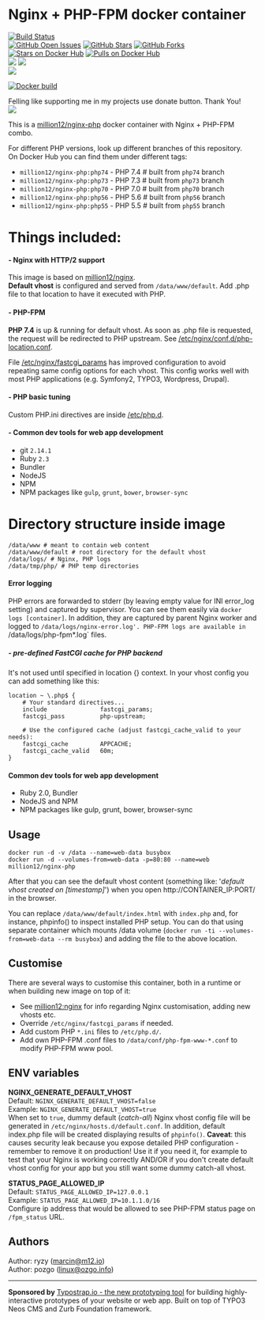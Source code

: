 # Nginx + PHP-FPM docker container

[![Build Status](https://jenkins.ozgo.info/jenkins/buildStatus/icon?job=ghp-million12-docker-nginx-php)](https://jenkins.ozgo.info/jenkins/view/GitHub%20Public%20Docker%20Images/job/ghp-million12-docker-nginx-php/)  
[![GitHub Open Issues](https://img.shields.io/github/issues/million12/docker-nginx-php.svg)](https://github.com/million12/docker-nginx-php/issues)
[![GitHub Stars](https://img.shields.io/github/stars/million12/docker-nginx-php.svg)](https://github.com/million12/docker-nginx-php)
[![GitHub Forks](https://img.shields.io/github/forks/million12/docker-nginx-php.svg)](https://github.com/million12/docker-nginx-php)  
[![Stars on Docker Hub](https://img.shields.io/docker/stars/million12/nginx-php.svg)](https://hub.docker.com/r/million12/nginx-php)
[![Pulls on Docker Hub](https://img.shields.io/docker/pulls/million12/nginx-php.svg)](https://hub.docker.com/r/million12/nginx-php)  
[![](https://images.microbadger.com/badges/version/million12/nginx-php.svg)](http://microbadger.com/images/million12/nginx-php)
[![](https://images.microbadger.com/badges/license/million12/nginx-php.svg)](http://microbadger.com/images/million12/nginx-php)  
[![](https://images.microbadger.com/badges/image/million12/nginx-php.svg)](http://microbadger.com/images/million12/nginx-php)

[![Docker build](https://dockeri.co/image/million12/nginx-php)](https://hub.docker.com/r/million12/nginx-php/)

Felling like supporting me in my projects use donate button. Thank You!  
[![](https://img.shields.io/badge/donate-PayPal-blue.svg)](https://www.paypal.me/POzgo)

This is a [million12/nginx-php](https://registry.hub.docker.com/u/million12/nginx-php/)
docker container with Nginx + PHP-FPM combo.

For different PHP versions, look up different branches of this repository.  
On Docker Hub you can find them under different tags:

* `million12/nginx-php:php74` - PHP 7.4 # built from `php74` branch
* `million12/nginx-php:php73` - PHP 7.3 # built from `php73` branch
* `million12/nginx-php:php70` - PHP 7.0 # built from `php70` branch
* `million12/nginx-php:php56` - PHP 5.6 # built from `php56` branch
* `million12/nginx-php:php55` - PHP 5.5 # built from `php55` branch


# Things included:

#### - Nginx with HTTP/2 support

This image is based on [million12/nginx](https://github.com/million12/docker-nginx).  
**Default vhost** is configured and served from `/data/www/default`. Add .php file 
to that location to have it executed with PHP.

#### - PHP-FPM

**PHP 7.4** is up & running for default vhost. As soon as .php file is requested, the request will be redirected to PHP upstream. See [/etc/nginx/conf.d/php-location.conf](container-files/etc/nginx/conf.d/php-location.conf).

File [/etc/nginx/fastcgi_params](container-files/etc/nginx/fastcgi_params) has improved configuration to avoid repeating same config options for each vhost. This config works well with most PHP applications (e.g. Symfony2, TYPO3, Wordpress, Drupal).

#### - PHP basic tuning
Custom PHP.ini directives are inside [/etc/php.d](container-files/etc/php.d/).

#### - Common dev tools for web app development
* git `2.14.1`
* Ruby `2.3`
* Bundler
* NodeJS
* NPM
* NPM packages like `gulp`, `grunt`, `bower`, `browser-sync`


# Directory structure inside image
```
/data/www # meant to contain web content
/data/www/default # root directory for the default vhost
/data/logs/ # Nginx, PHP logs
/data/tmp/php/ # PHP temp directories
```

#### Error logging

PHP errors are forwarded to stderr (by leaving empty value for INI error_log setting) and captured by supervisor. You can see them easily via `docker logs [container]`. In addition, they are captured by parent Nginx worker and logged to `/data/logs/nginx-error.log'. PHP-FPM logs are available in `/data/logs/php-fpm*.log` files. 

##### - pre-defined FastCGI cache for PHP backend

It's not used until specified in location {} context. In your vhost config you can add something like this:  
```
location ~ \.php$ {
    # Your standard directives...
    include               fastcgi_params;
    fastcgi_pass          php-upstream;
    
    # Use the configured cache (adjust fastcgi_cache_valid to your needs):
    fastcgi_cache         APPCACHE;
    fastcgi_cache_valid   60m;
}
```

#### Common dev tools for web app development

* Ruby 2.0, Bundler
* NodeJS and NPM
* NPM packages like gulp, grunt, bower, browser-sync

## Usage

```
docker run -d -v /data --name=web-data busybox
docker run -d --volumes-from=web-data -p=80:80 --name=web million12/nginx-php
```

After that you can see the default vhost content (something like: '*default vhost created on [timestamp]*') when you open http://CONTAINER_IP:PORT/ in the browser.

You can replace `/data/www/default/index.html` with `index.php` and, for instance, phpinfo() to inspect installed PHP setup. You can do that using separate container which mounts /data volume (`docker run -ti --volumes-from=web-data --rm busybox`) and adding the file to the above location.


## Customise

There are several ways to customise this container, both in a runtime or when building new image on top of it:

* See [million12:nginx](https://github.com/million12/docker-nginx) for info regarding Nginx customisation, adding new vhosts etc.
* Override `/etc/nginx/fastcgi_params` if needed.
* Add custom PHP `*.ini` files to `/etc/php.d/`.
* Add own PHP-FPM .conf files to `/data/conf/php-fpm-www-*.conf` to modify PHP-FPM www pool.

## ENV variables

**NGINX_GENERATE_DEFAULT_VHOST**  
Default: `NGINX_GENERATE_DEFAULT_VHOST=false`  
Example: `NGINX_GENERATE_DEFAULT_VHOST=true`  
When set to `true`, dummy default (*catch-all*) Nginx vhost config file will be generated in `/etc/nginx/hosts.d/default.conf`. In addition, default index.php file will be created displaying results of `phpinfo()`. **Caveat**: this causes security leak because you expose detailed PHP configuration - remember to remove it on production!
Use it if you need it, for example to test that your Nginx is working correctly AND/OR if you don't create default vhost config for your app but you still want some dummy catch-all vhost.

**STATUS_PAGE_ALLOWED_IP**  
Default: `STATUS_PAGE_ALLOWED_IP=127.0.0.1`  
Example: `STATUS_PAGE_ALLOWED_IP=10.1.1.0/16`  
Configure ip address that would be allowed to see PHP-FPM status page on `/fpm_status` URL.

## Authors

Author: ryzy (<marcin@m12.io>)  
Author: pozgo (<linux@ozgo.info>)

---

**Sponsored by** [Typostrap.io - the new prototyping tool](http://typostrap.io/) for building highly-interactive prototypes of your website or web app. Built on top of TYPO3 Neos CMS and Zurb Foundation framework.
